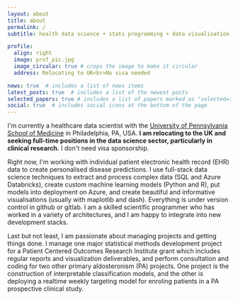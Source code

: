 ```yaml
---
layout: about
title: about
permalink: /
subtitle: health data science ☀️ stats programming ☀️ data visualisation

profile:
  align: right
  image: prof_pic.jpg
  image_circular: true # crops the image to make it circular
  address: Relocating to UK<br>No visa needed

news: true  # includes a list of news items
latest_posts: true  # includes a list of the newest posts
selected_papers: true # includes a list of papers marked as "selected={true}"
social: true  # includes social icons at the bottom of the page
---
```


I'm currently a healthcare data scientist with the [University of Pennsylvania
School of Medicine](https://pathology.med.upenn.edu) in Philadelphia, PA, USA. **I
am relocating to the UK and seeking full-time positions in the data science sector,
particularly in clinical research.** I don't need visa sponsorship.

Right now, I'm working with individual patient electronic health record (EHR)
data to create personalised disease predictions. I use full-stack data science
techniques to extract and process complex data (SQL and Azure Databricks),
create custom machine learning models (Python and R), put models into deployment
on Azure, and create beautiful and informative visualisations (usually with maplotlib and dash).
Everything is under version control in github or gitlab.
I am a skilled scientific programmer who has worked in a variety of architectures,
and I am happy to integrate into new development stacks.

Last but not least, I am passionate about managing projects and getting things done.
I manage one major statistical methods development project for a
Patient Centered Outcomes Research Institute grant which includes regular reports and
visualization deliverables,
and perform consultation and coding for two other primary aldosteronism (PA) projects.
One project is the construction of interpretable classification models, and the other
is deploying a realtime weekly targeting model for enroling patients in a PA
prospective clinical study.
